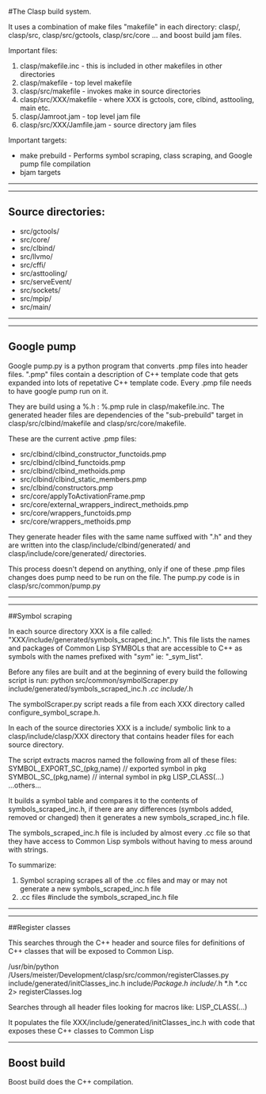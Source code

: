 #The Clasp build system.

It uses a combination of make files "makefile" in each directory: clasp/, clasp/src, clasp/src/gctools, clasp/src/core ...  and boost build jam files.

Important files:

1. clasp/makefile.inc - this is included in other makefiles in other directories
1. clasp/makefile - top level makefile
1. clasp/src/makefile - invokes make in source directories
1. clasp/src/XXX/makefile - where XXX is gctools, core, clbind, asttooling, main etc.
1. clasp/Jamroot.jam - top level jam file
1. clasp/src/XXX/Jamfile.jam - source directory jam files

Important targets:
* make prebuild  - Performs symbol scraping, class scraping, and Google pump file compilation
* bjam targets

----------------------------------------------------------------------
----------------------------------------------------------------------
## Source directories:
- src/gctools/
- src/core/
- src/clbind/
- src/llvmo/
- src/cffi/
- src/asttooling/
- src/serveEvent/
- src/sockets/
- src/mpip/
- src/main/

----------------------------------------------------------------------
----------------------------------------------------------------------
## Google pump

Google pump.py is a python program that converts .pmp files into header files.
".pmp" files contain a description of C++ template code that gets expanded into lots of repetative C++ template code.
Every .pmp file needs to have google pump run on it.

They are build using a %.h : %.pmp rule in clasp/makefile.inc.  The generated header files are dependencies of the "sub-prebuild" target in clasp/src/clbind/makefile and clasp/src/core/makefile.

These are the current active .pmp files:

- src/clbind/clbind_constructor_functoids.pmp
- src/clbind/clbind_functoids.pmp
- src/clbind/clbind_methoids.pmp
- src/clbind/clbind_static_members.pmp
- src/clbind/constructors.pmp
- src/core/applyToActivationFrame.pmp
- src/core/external_wrappers_indirect_methoids.pmp
- src/core/wrappers_functoids.pmp
- src/core/wrappers_methoids.pmp

They generate header files with the same name suffixed with ".h" and they are written into the clasp/include/clbind/generated/ and clasp/include/core/generated/ directories.

This process doesn't depend on anything, only if one of these .pmp files changes does pump need to be run on the file.
The pump.py code is in clasp/src/common/pump.py



----------------------------------------------------------------------
----------------------------------------------------------------------
##Symbol scraping

In each source directory XXX is a file called: "XXX/include/generated/symbols_scraped_inc.h".
This file lists the names and packages of Common Lisp SYMBOLs that are accessible to C++ as symbols with the names prefixed with "_sym_" ie: "_sym_list".

Before any files are built and at the beginning of every build the following script is run:
python src/common/symbolScraper.py include/generated/symbols_scraped_inc.h *.cc include/*.h

The symbolScraper.py script reads a file from each XXX directory called configure_symbol_scrape.h.

In each of the source directories XXX is a include/ symbolic link to a clasp/include/clasp/XXX directory that contains header files for each source directory.

The script extracts macros named the following from all of these files:
SYMBOL_EXPORT_SC_(pkg,name)     // exported symbol in pkg
SYMBOL_SC_(pkg,name)            // internal symbol in pkg
LISP_CLASS(...)
...others...

It builds a symbol table and compares it to the contents of symbols_scraped_inc.h,
if there are any differences (symbols added, removed or changed) then it generates a new symbols_scraped_inc.h file.

The symbols_scraped_inc.h file is included by almost every .cc file so that they have access to Common Lisp symbols without having to mess around with strings.

To summarize:

1. Symbol scraping scrapes all of the .cc files and may or may not generate a new symbols_scraped_inc.h file
1. .cc files #include the symbols_scraped_inc.h file

----------------------------------------------------------------------
----------------------------------------------------------------------
##Register classes

This searches through the C++ header and source files for definitions of C++ classes that will be exposed to Common Lisp.

/usr/bin/python /Users/meister/Development/clasp/src/common/registerClasses.py include/generated/initClasses_inc.h include/*Package.h include/*.h *.h *.cc 2> registerClasses.log

Searches through all header files looking for macros like:
LISP_CLASS(...)

It populates the file XXX/include/generated/initClasses_inc.h with code that exposes these C++ classes to Common Lisp

-----------
## Boost build

Boost build does the C++ compilation.
